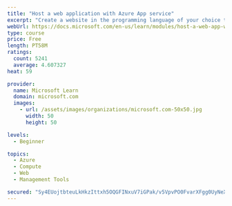 ```yaml
---
title: "Host a web application with Azure App service"
excerpt: "Create a website in the programming language of your choice through the hosted web app platform in Azure App Service."
webUrl: https://docs.microsoft.com/en-us/learn/modules/host-a-web-app-with-azure-app-service/
type: course
price: Free
length: PT58M
ratings:
  count: 5241
  average: 4.607327
heat: 59

provider:
  name: Microsoft Learn
  domain: microsoft.com
  images:
    - url: /assets/images/organizations/microsoft.com-50x50.jpg
      width: 50
      height: 50

levels:
  - Beginner

topics:
  - Azure
  - Compute
  - Web
  - Management Tools

secured: "Sy4EUojtbteuLkHkzIttxh5OQGFINxuV7iGPak/v5VpvPO0FvarXFgg0UyNeX3NWSQmtI4xYj9AFUaze/pmTNg0mmGdWvSVhBtH2Y21p+xOmqI3BP9jsVsaIgMuI4F4q3T40OnbJBZQIWv07UiuGCK77ZeJPKmSIQHZjbkBgw9Ow5DZoPtROlkpC15OIGZatbbrOnRaNHYBjEjHVyftTnhALx/6bBwxQmp628iySENVD6lZ7mPDAfdnV6ZSCiC/k/jFwtxcuLug47E5Lk+aDF+WhxyKRqX7g0GdG1bHW08S3cPC8kZXMaoeTJ3mpG6iCrdJ+VzVMHd5TXdY6Zyi8fymLV3L8N5AnnC62yP45WbmjK6iwIjy7vk5hwFtR29RPRKfXhcPW8CccicxHP3a30KMe2m5dx1QO3Io/TMLjFic=;nHKpFaBYPL5PJCAfd1vzRQ=="
---
```


